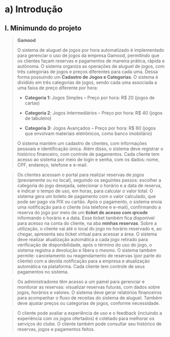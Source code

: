 # a\) Introdução

## I\. Minimundo do projeto

> **Gamood**
>
> O sistema de aluguel de jogos por hora automatizado é implementado para gerenciar o uso de jogos da empresa Gamood, permitindo que os clientes façam reservas e pagamentos de maneira prática, rápida e autônoma. O sistema organiza as operações de aluguel de jogos, com três categorias de jogos e preços diferentes para cada uma. Dessa forma possuindo um **Cadastro de Jogos e Categorias**. O sistema é dividido em três categorias de jogos, sendo cada uma associada a uma faixa de preço diferente por hora:
>
> - **Categoria 1:** Jogos Simples – Preço por hora: R$ 20 (jogos de cartas)
>
> - **Categoria 2**: Jogos Intermediários – Preço por hora: R$ 40 (jogos de tabuleiro)
>
> - **Categoria 3:** Jogos Avançados – Preço por hora: R$ 60 (jogos que envolvam materiais eletrônicos, como banco imobiliário)
>
> O sistema mantém um cadastro de clientes, com informações pessoais e identificação única. Além disso, o sistema deve registrar o histórico financeiro, com controle de pagamentos. Cada cliente tem acesso ao sistema por meio de login e senha, com os dados: nome, CPF, endereço, telefone e e-mail.

> Os clientes acessam o portal para realizar reservas de jogos (previamente ou no local), seguindo os seguintes passos: escolher a categoria do jogo desejada, selecionar o horário e a data de reserva, e indicar o tempo de uso, em horas, para calcular o valor total. O sistema gera um boleto de pagamento com o valor calculado, que pode ser pago via PIX ou cartão. Após o pagamento, o sistema envia uma notificação para o cliente (via telefone e e-mail), confirmando a reserva do jogo por meio de um **ticket de acesso com qrcode** informando o horário e a data. Esse ticket também fica disponível para acesso na conta do cliente, na aba **minhas reservas**. Sobre a utilização, o cliente vai até o local do jogo no horário reservado e, ao chegar, apresenta seu ticket virtual para acessar a área. O sistema deve realizar atualização automática a cada jogo retirado para verificação de disponibilidade, após o término do uso do jogo, o sistema registra a devolução e libera o mesmo. O sistema também permite: cancelamento ou reagendamento de reservas (por parte do cliente) com a devida notificação para a empresa e atualização automática na plataforma. Cada cliente tem controle de seus pagamentos no sistema.

> Os administradores têm acesso a um painel para gerenciar e monitorar as reservas: visualizar reservas futuras, com dados sobre jogos, horários e valores. O sistema deve gerar relatórios financeiros para acompanhar o fluxo de receitas do sistema de aluguel. Também deve ajustar preços ou categorias de jogos, conforme necessidade.

> O cliente pode avaliar a experiência de uso e o feedback (incluindo a experiência com os jogos ofertados) é coletado para melhorar os serviços do clube. O cliente também pode consultar seu histórico de reservas, jogos e pagamentos feitos.
